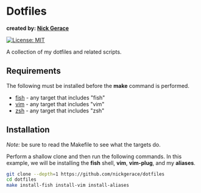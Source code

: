 # Dotfiles
**created by: [Nick Gerace](https://nickgerace.dev)**

[![License: MIT](https://img.shields.io/badge/License-MIT-yellow.svg)](https://opensource.org/licenses/MIT)

A collection of my dotfiles and related scripts.

## Requirements

The following must be installed before the **make** command is performed.

- [fish](https://fishshell.com/) - any target that includes "fish"
- [vim](https://github.com/vim/vim) - any target that includes "vim"
- [zsh](https://en.wikipedia.org/wiki/Z_shell) - any target that includes "zsh"

## Installation

*Note:* be sure to read the Makefile to see what the targets do.

Perform a shallow clone and then run the following commands.
In this example, we will be installing the **fish** shell, **vim**, **vim-plug**, and my **aliases**.

```bash
git clone --depth=1 https://github.com/nickgerace/dotfiles
cd dotfiles
make install-fish install-vim install-aliases
```
